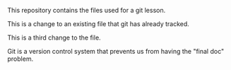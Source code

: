 This repository contains the files used for a git lesson.

This is a change to an existing file that git has already tracked.

This is a third change to the file.

Git is a version control system that prevents us from having the "final doc" problem.

